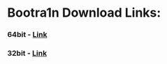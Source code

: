 Bootra1n Download Links:
========================
### 64bit - [Link](https://github.com/foxlet/bootra1n/releases/download/0.10.1/bootra1n-x86_64-0.10.1-20200408.iso)
### 32bit - [Link](https://github.com/foxlet/bootra1n/releases/download/0.10.1/bootra1n-i686-0.10.1-20200408.iso)
